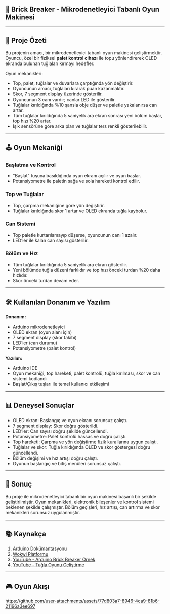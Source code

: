 ## 🧱 Brick Breaker - Mikrodenetleyici Tabanlı Oyun Makinesi


---

## 🎯 Proje Özeti
Bu projenin amacı, bir mikrodenetleyici tabanlı oyun makinesi geliştirmektir. Oyuncu, özel bir fiziksel **palet kontrol cihazı** ile topu yönlendirerek OLED ekranda bulunan tuğlaları kırmayı hedefler.  

Oyun mekanikleri:
- Top, palet, tuğlalar ve duvarlara çarptığında yön değiştirir.  
- Oyuncunun amacı, tuğlaları kırarak puan kazanmaktır.  
- Skor, 7 segment display üzerinde gösterilir.  
- Oyuncunun 3 canı vardır; canlar LED ile gösterilir.  
- Tuğlalar kırıldığında %10 şansla obje düşer ve paletle yakalanırsa can artar.  
- Tüm tuğlalar kırıldığında 5 saniyelik ara ekran sonrası yeni bölüm başlar, top hızı %20 artar.  
- Işık sensörüne göre arka plan ve tuğlalar ters renkli gösterilebilir.  

---

## 🕹️ Oyun Mekaniği

### Başlatma ve Kontrol
- "Başlat" tuşuna basıldığında oyun ekranı açılır ve oyun başlar.  
- Potansiyometre ile paletin sağa ve sola hareketi kontrol edilir.  

### Top ve Tuğlalar
- Top, çarpma mekaniğine göre yön değiştirir.  
- Tuğlalar kırıldığında skor 1 artar ve OLED ekranda tuğla kaybolur.  

### Can Sistemi
- Top paletle kurtarılamayıp düşerse, oyuncunun canı 1 azalır.  
- LED’ler ile kalan can sayısı gösterilir.  

### Bölüm ve Hız
- Tüm tuğlalar kırıldığında 5 saniyelik ara ekran gösterilir.  
- Yeni bölümde tuğla düzeni farklıdır ve top hızı önceki turdan %20 daha hızlıdır.  
- Skor önceki turdan devam eder.  

---

## 🛠️ Kullanılan Donanım ve Yazılım

**Donanım:**
- Arduino mikrodenetleyici  
- OLED ekran (oyun alanı için)  
- 7 segment display (skor takibi)  
- LED’ler (can durumu)  
- Potansiyometre (palet kontrol)  

**Yazılım:**
- Arduino IDE  
- Oyun mekaniği, top hareketi, palet kontrolü, tuğla kırılması, skor ve can sistemi kodlandı  
- Başlat/Çıkış tuşları ile temel kullanıcı etkileşimi  

---

## 📊 Deneysel Sonuçlar
- OLED ekran: Başlangıç ve oyun ekranı sorunsuz çalıştı.  
- 7 segment display: Skor doğru gösterildi.  
- LED’ler: Can sayısı doğru şekilde güncellendi.  
- Potansiyometre: Palet kontrolü hassas ve doğru çalıştı.  
- Top hareketi: Çarpma ve yön değiştirme fizik kurallarına uygun çalıştı.  
- Tuğlalar ve skor: Tuğla kırıldığında OLED ve skor göstergesi doğru güncellendi.  
- Bölüm değişimi ve hız artışı doğru çalıştı.  
- Oyunun başlangıç ve bitiş menüleri sorunsuz çalıştı.  

---

## 📌 Sonuç
Bu proje ile mikrodenetleyici tabanlı bir oyun makinesi başarılı bir şekilde geliştirilmiştir. Oyun mekanikleri, elektronik bileşenler ve kontrol sistemi beklenen şekilde çalışmıştır. Bölüm geçişleri, hız artışı, can artırma ve skor mekanikleri sorunsuz uygulanmıştır.  

---

## 📚 Kaynakça
1. [Arduino Dokümantasyonu](https://docs.arduino.cc)  
2. [Wokwi Platformu](https://wokwi.com)  
3. [YouTube - Arduino Brick Breaker Örnek](https://www.youtube.com/watch?v=WhUbsy1s0Vs&t=1280s)  
4. [YouTube - Tuğla Oyunu Geliştirme](https://www.youtube.com/watch?v=SMh4sbidbaA&list=PLFOSdDqm35feuJXiWzI64TAmnLJ0y29-W)  

---

## 🎮 Oyun Akışı



https://github.com/user-attachments/assets/77d803a7-8946-4ca9-81b6-21196a3ee697



